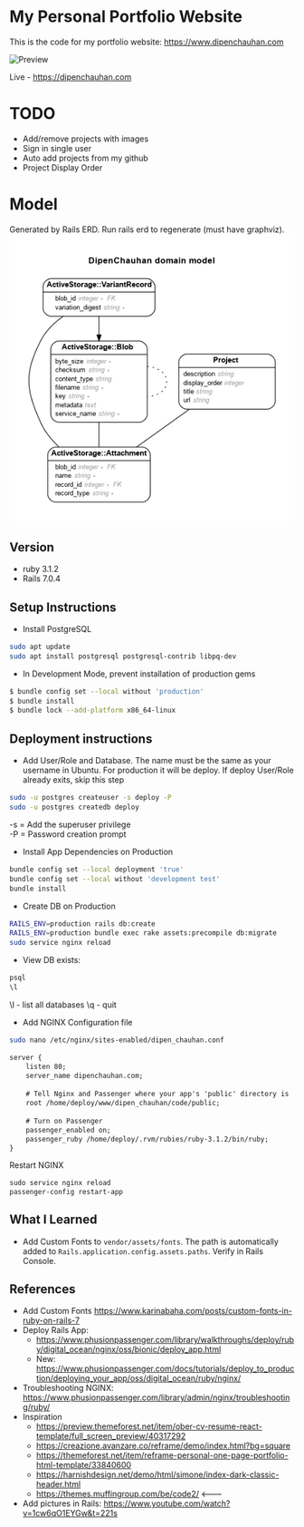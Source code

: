 # My Personal Portfolio Website

This is the code for my portfolio website: https://www.dipenchauhan.com

![Preview](preview.png)

Live - https://dipenchauhan.com

# TODO

- Add/remove projects with images
- Sign in single user
- Auto add projects from my github
- Project Display Order

# Model

Generated by Rails ERD. Run rails erd to regenerate (must have graphviz).
![ERD Diagram](erd.png)

## Version

- ruby 3.1.2
- Rails 7.0.4

## Setup Instructions

- Install PostgreSQL

```sh
sudo apt update
sudo apt install postgresql postgresql-contrib libpq-dev
```

- In Development Mode, prevent installation of production gems

```sh
$ bundle config set --local without 'production'
$ bundle install
$ bundle lock --add-platform x86_64-linux
```

## Deployment instructions

- Add User/Role and Database. The name must be the same as your username in Ubuntu. For production it will be deploy. If deploy User/Role already exits, skip this step

```sh
sudo -u postgres createuser -s deploy -P
sudo -u postgres createdb deploy
```

-s = Add the superuser privilege<br>
-P = Password creation prompt

- Install App Dependencies on Production

```sh
bundle config set --local deployment 'true'
bundle config set --local without 'development test'
bundle install
```

- Create DB on Production

```sh
RAILS_ENV=production rails db:create
RAILS_ENV=production bundle exec rake assets:precompile db:migrate
sudo service nginx reload
```

- View DB exists:

```sh
psql
\l
```

\l - list all databases
\q - quit

- Add NGINX Configuration file

```sh
sudo nano /etc/nginx/sites-enabled/dipen_chauhan.conf
```

```
server {
    listen 80;
    server_name dipenchauhan.com;

    # Tell Nginx and Passenger where your app's 'public' directory is
    root /home/deploy/www/dipen_chauhan/code/public;

    # Turn on Passenger
    passenger_enabled on;
    passenger_ruby /home/deploy/.rvm/rubies/ruby-3.1.2/bin/ruby;
}
```

Restart NGINX

```
sudo service nginx reload
passenger-config restart-app
```

## What I Learned

- Add Custom Fonts to `vendor/assets/fonts`. The path is automatically added to `Rails.application.config.assets.paths`. Verify in Rails Console.

## References

- Add Custom Fonts
  https://www.karinabaha.com/posts/custom-fonts-in-ruby-on-rails-7
- Deploy Rails App:
  - https://www.phusionpassenger.com/library/walkthroughs/deploy/ruby/digital_ocean/nginx/oss/bionic/deploy_app.html
  - New: https://www.phusionpassenger.com/docs/tutorials/deploy_to_production/deploying_your_app/oss/digital_ocean/ruby/nginx/
- Troubleshooting NGINX: https://www.phusionpassenger.com/library/admin/nginx/troubleshooting/ruby/
- Inspiration
  - https://preview.themeforest.net/item/ober-cv-resume-react-template/full_screen_preview/40317292
  - https://creazione.avanzare.co/reframe/demo/index.html?bg=square
  - https://themeforest.net/item/reframe-personal-one-page-portfolio-html-template/33840600
  - https://harnishdesign.net/demo/html/simone/index-dark-classic-header.html
  - https://themes.muffingroup.com/be/code2/ <---
- Add pictures in Rails: https://www.youtube.com/watch?v=1cw6qO1EYGw&t=221s
